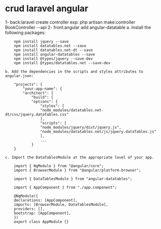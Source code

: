 # crud laravel angular
1- back:laravel 
create controller exp: php artisan make:controller BookController --api 
2- front:angular
add angular-datatable
    a. Install the following packages:

        npm install jquery --save
        npm install datatables.net --save
        npm install datatables.net-dt --save
        npm install angular-datatables --save
        npm install @types/jquery --save-dev
        npm install @types/datatables.net --save-dev

    b. Add the dependencies in the scripts and styles attributes to angular.json:

        "projects": {
            "your-app-name": {
            "architect": {
                "build": {
                "options": {
                    "styles": [
                    "node_modules/datatables.net-dt/css/jquery.dataTables.css"
                    ],
                    "scripts": [
                    "node_modules/jquery/dist/jquery.js",
                    "node_modules/datatables.net/js/jquery.dataTables.js"
                    ],
                    ...
                }
        }
    
    c. Import the DataTablesModule at the appropriate level of your app.

        import { NgModule } from "@angular/core";
        import { BrowserModule } from "@angular/platform-browser";

        import { DataTablesModule } from "angular-datatables";

        import { AppComponent } from "./app.component";

        @NgModule({
        declarations: [AppComponent],
        imports: [BrowserModule, DataTablesModule],
        providers: [],
        bootstrap: [AppComponent],
        })
        export class AppModule {}